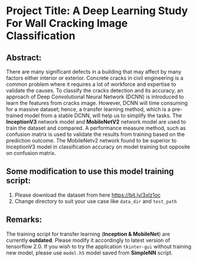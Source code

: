 # Project Title: A Deep Learning Study For Wall Cracking Image Classification


## Abstract: 
There are many significant defects in a building that may affect by many factors either interior or exterior. Concrete cracks in civil  engineering is a common problem where it requires a lot of workforce and expertise to validate the causes. To classify the cracks detection and its accuracy, an approach of Deep Convolutional Neural Network (DCNN) is introduced to learn the features from cracks image. However, DCNN will time consuming for a massive dataset; hence, a transfer learning method, which is a pre-trained model from a stable DCNN, will help us to simplify the tasks. The **InceptionV3** network model and **MobileNetV2** network model are used to train the dataset and compared. A performance measure method, such as confusion matrix is used to validate the results from training based on the prediction outcome. The MobileNetv2 network found to be superior to InceptionV3 model in classification accuracy on model training but opposite on confusion matrix.


## Some modification to use this model training script:
1. Please download the dataset from here https://bit.ly/3xlz1oc
2. Change directory to suit your use case like `data_dir` and `test_path`


## Remarks:

The training script for transfer learning (**Inception & MobileNet**) are currently **outdated**. Please modify it accordingly to latest version of tensorflow 2.0. If you wish to try the application `tkinter-gui` without training new model, please use `model.h5` model saved from **SimpleNN** script.
